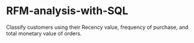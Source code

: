 # RFM-analysis-with-SQL
Classify customers using their Recency value, frequency of purchase, and total monetary value of orders.
